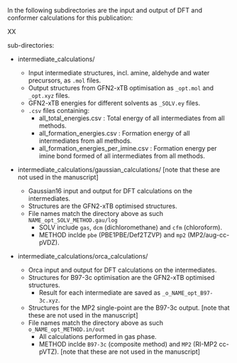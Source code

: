 In the following subdirectories are the input and output of DFT and conformer calculations for this publication:

XX

sub-directories:

* intermediate_calculations/
    * Input intermediate structures, incl. amine, aldehyde and water precursors, as `.mol` files.
    * Output structures from GFN2-xTB optimisation as `_opt.mol` and `_opt.xyz` files.
    * GFN2-xTB energies for different solvents as `_SOLV.ey` files.
    * `.csv` files containing:
        * all_total_energies.csv : Total energy of all intermediates from all methods.
        * all_formation_energies.csv : Formation energy of all intermediates from all methods.
        * all_formation_energies_per_imine.csv : Formation energy per imine bond formed of all intermediates from all methods.

* intermediate_calculations/gaussian_calculations/ [note that these are not used in the manuscript]
	* Gaussian16 input and output for DFT calculations on the intermediates.
	* Structures are the GFN2-xTB optimised structures.
	* File names match the directory above as such `NAME_opt_SOLV_METHOD.gau/log`
	    * SOLV include `gas`, `dcm` (dichloromethane) and `cfm` (chloroform).
	    * METHOD inclde `pbe` (PBE1PBE/Def2TZVP) and `mp2` (MP2/aug-cc-pVDZ).

* intermediate_calculations/orca_calculations/
	* Orca input and output for DFT calculations on the intermediates.
	* Structures for B97-3c optimisation are the GFN2-xTB optimised structures.
	    * Result for each intermediate are saved as `_o_NAME_opt_B97-3c.xyz`.
	* Structures for the MP2 single-point are the B97-3c output. [note that these are not used in the manuscript]
	* File names match the directory above as such `o_NAME_opt_METHOD.in/out`
	    * All calculations performed in gas phase.
	    * METHOD inclde `B97-3c` (composite method) and `MP2` (RI-MP2 cc-pVTZ). [note that these are not used in the manuscript]

